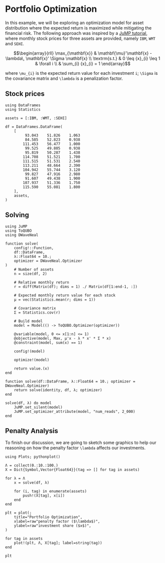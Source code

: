 # Portfolio Optimization

In this example, we will be exploring an optimization model for asset distribution where the expected return is maximized while mitigating the financial risk.
The following approach was inspired by a [JuMP tutorial](https://jump.dev/JuMP.jl/stable/tutorials/nonlinear/portfolio/), where monthly stock prices for three assets are provided, namely `IBM`, `WMT` and `SEHI`.


```math
\begin{array}{rll}
    \max_{\mathbf{x}} & \mathbf{\mu}'\mathbf{x} - \lambda\, \mathbf{x}' \Sigma \mathbf{x}             \\
    \textrm{s.t.}     & 0 \leq {x}_{i} \leq 1                                             & \forall i \\
                      & \sum_{i} {x}_{i} = 1
\end{array}
```

where ``\mu_{i}`` is the expected return value for each investment ``i``; ``\Sigma`` is the covariance matrix and ``\lambda`` is a penalization factor.

## Stock prices
```@example portfolio-optimization
using DataFrames
using Statistics

assets = [:IBM, :WMT, :SEHI]

df = DataFrames.DataFrame(
    [
         93.043    51.826    1.063
         84.585    52.823    0.938
        111.453    56.477    1.000
         99.525    49.805    0.938
         95.819    50.287    1.438
        114.708    51.521    1.700
        111.515    51.531    2.540
        113.211    48.664    2.390
        104.942    55.744    3.120
         99.827    47.916    2.980
         91.607    49.438    1.900
        107.937    51.336    1.750
        115.590    55.081    1.800
    ],
    assets,
)
```

## Solving
```@example portfolio-optimization
using JuMP
using ToQUBO
using DWaveNeal

function solve(
    config!::Function,
    df::DataFrame,
    λ::Float64 = 10.;
    optimizer = DWaveNeal.Optimizer
)
    # Number of assets
    n = size(df, 2)

    # Relative monthly return
    r = diff(Matrix(df); dims = 1) ./ Matrix(df[1:end-1, :])

    # Expected monthly return value for each stock
    μ = vec(Statistics.mean(r; dims = 1))

    # Covariance matrix
    Σ = Statistics.cov(r)

    # Build model
    model = Model(() -> ToQUBO.Optimizer(optimizer))

    @variable(model, 0 <= x[1:n] <= 1)
    @objective(model, Max, μ'x - λ * x' * Σ * x)
    @constraint(model, sum(x) == 1)

    config!(model)

    optimize!(model)

    return value.(x)
end

function solve(df::DataFrame, λ::Float64 = 10.; optimizer = DWaveNeal.Optimizer)
    return solve(identity, df, λ; optimizer)
end
```

```@example portfolio-optimization
solve(df, λ) do model
    JuMP.set_silent(model)
    JuMP.set_optimizer_attribute(model, "num_reads", 2_000)
end
```

## Penalty Analysis
To finish our discussion, we are going to sketch some graphics to help our reasoning on how the penalty factor ``\lambda`` affects our investments.

```@example portfolio-optimization
using Plots; pythonplot()

Λ = collect(0.:10.:100.)
X = Dict{Symbol,Vector{Float64}}(tag => [] for tag in assets)

for λ = Λ
    x = solve(df, λ)

    for (i, tag) in enumerate(assets)
        push!(X[tag], x[i])
    end
end

plt = plot(;
    title="Portfolio Optimization",
    xlabel=raw"penalty factor ($\lambda$)",
    ylabel=raw"investment share ($x$)",
)

for tag in assets
    plot!(plt, Λ, X[tag]; label=string(tag))
end

plt
```